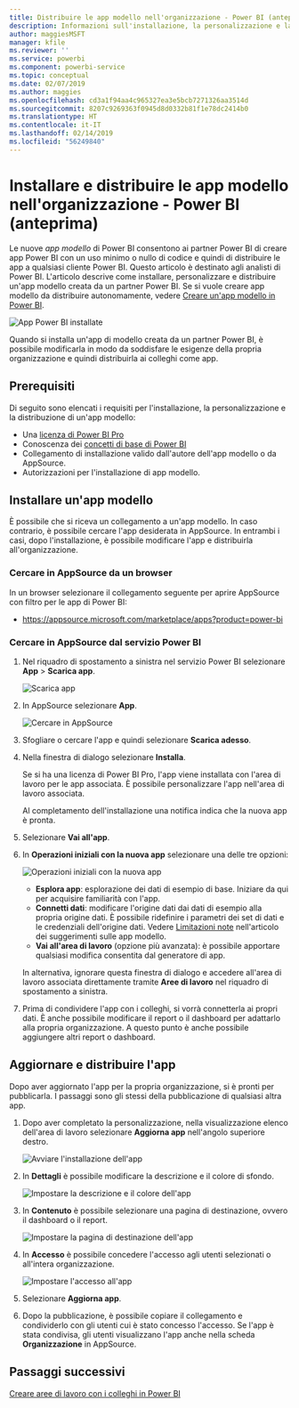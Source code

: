 ```yaml
---
title: Distribuire le app modello nell'organizzazione - Power BI (anteprima)
description: Informazioni sull'installazione, la personalizzazione e la distribuzione di app modello nell'organizzazione in Power BI.
author: maggiesMSFT
manager: kfile
ms.reviewer: ''
ms.service: powerbi
ms.component: powerbi-service
ms.topic: conceptual
ms.date: 02/07/2019
ms.author: maggies
ms.openlocfilehash: cd3a1f94aa4c965327ea3e5bcb7271326aa3514d
ms.sourcegitcommit: 8207c9269363f0945d8d0332b81f1e78dc2414b0
ms.translationtype: HT
ms.contentlocale: it-IT
ms.lasthandoff: 02/14/2019
ms.locfileid: "56249840"
---
```

# <a name="install-and-distribute-template-apps-in-your-organization---power-bi-preview"></a>Installare e distribuire le app modello nell'organizzazione - Power BI (anteprima)

Le nuove *app modello* di Power BI consentono ai partner Power BI di creare app Power BI con un uso minimo o nullo di codice e quindi di distribuire le app a qualsiasi cliente Power BI. Questo articolo è destinato agli analisti di Power BI. L'articolo descrive come installare, personalizzare e distribuire un'app modello creata da un partner Power BI. Se si vuole creare app modello da distribuire autonomamente, vedere [Creare un'app modello in Power BI](service-template-apps-create.md).

![App Power BI installate](media/service-template-apps-install-distribute/power-bi-get-apps.png)

Quando si installa un'app di modello creata da un partner Power BI, è possibile modificarla in modo da soddisfare le esigenze della propria organizzazione e quindi distribuirla ai colleghi come app.  

## <a name="prerequisites"></a>Prerequisiti  

Di seguito sono elencati i requisiti per l'installazione, la personalizzazione e la distribuzione di un'app modello:  

- Una [licenza di Power BI Pro](service-self-service-signup-for-power-bi.md)
- Conoscenza dei [concetti di base di Power BI](service-basic-concepts.md)
- Collegamento di installazione valido dall'autore dell'app modello o da AppSource. 
- Autorizzazioni per l'installazione di app modello. 

## <a name="install-a-template-app"></a>Installare un'app modello

È possibile che si riceva un collegamento a un'app modello. In caso contrario, è possibile cercare l'app desiderata in AppSource. In entrambi i casi, dopo l'installazione, è possibile modificare l'app e distribuirla all'organizzazione.

### <a name="search-appsource-from-a-browser"></a>Cercare in AppSource da un browser

In un browser selezionare il collegamento seguente per aprire AppSource con filtro per le app di Power BI:

- https://appsource.microsoft.com/marketplace/apps?product=power-bi

### <a name="search-appsource-from-the-power-bi-service"></a>Cercare in AppSource dal servizio Power BI

1. Nel riquadro di spostamento a sinistra nel servizio Power BI selezionare **App** > **Scarica app**.

    ![Scarica app](media/service-template-apps-install-distribute/power-bi-get-apps-arrow.png)

2. In AppSource selezionare **App**.

    ![Cercare in AppSource](media/service-template-apps-install-distribute/power-bi-appsource.png)

3. Sfogliare o cercare l'app e quindi selezionare **Scarica adesso**.

2. Nella finestra di dialogo selezionare **Installa**.

    Se si ha una licenza di Power BI Pro, l'app viene installata con l'area di lavoro per le app associata. È possibile personalizzare l'app nell'area di lavoro associata.

    Al completamento dell'installazione una notifica indica che la nuova app è pronta. 

3. Selezionare **Vai all'app**.
4. In **Operazioni iniziali con la nuova app** selezionare una delle tre opzioni:

    ![Operazioni iniziali con la nuova app](media/service-template-apps-create/power-bi-template-app-get-started.png)

    - **Esplora app**: esplorazione dei dati di esempio di base. Iniziare da qui per acquisire familiarità con l'app. 
    - **Connetti dati**: modificare l'origine dati dai dati di esempio alla propria origine dati. È possibile ridefinire i parametri dei set di dati e le credenziali dell'origine dati. Vedere [Limitazioni note](service-template-apps-tips.md#known-limitations) nell'articolo dei suggerimenti sulle app modello. 
    - **Vai all'area di lavoro** (opzione più avanzata): è possibile apportare qualsiasi modifica consentita dal generatore di app.

    In alternativa, ignorare questa finestra di dialogo e accedere all'area di lavoro associata direttamente tramite **Aree di lavoro** nel riquadro di spostamento a sinistra.   
 
5. Prima di condividere l'app con i colleghi, si vorrà connetterla ai propri dati. È anche possibile modificare il report o il dashboard per adattarlo alla propria organizzazione. A questo punto è anche possibile aggiungere altri report o dashboard.

## <a name="update-and-distribute-the-app"></a>Aggiornare e distribuire l'app

Dopo aver aggiornato l'app per la propria organizzazione, si è pronti per pubblicarla. I passaggi sono gli stessi della pubblicazione di qualsiasi altra app. 

1. Dopo aver completato la personalizzazione, nella visualizzazione elenco dell'area di lavoro selezionare **Aggiorna app** nell'angolo superiore destro.  

    ![Avviare l'installazione dell'app](media/service-template-apps-install-distribute/power-bi-start-install-app.png)

2. In **Dettagli** è possibile modificare la descrizione e il colore di sfondo.

   ![Impostare la descrizione e il colore dell'app](media/service-template-apps-install-distribute/power-bi-install-app-details.png)

3. In **Contenuto** è possibile selezionare una pagina di destinazione, ovvero il dashboard o il report.

   ![Impostare la pagina di destinazione dell'app](media/service-template-apps-install-distribute/power-bi-install-app-content.png)

4. In **Accesso** è possibile concedere l'accesso agli utenti selezionati o all'intera organizzazione.  

   ![Impostare l'accesso all'app](media/service-template-apps-install-distribute/power-bi-install-access.png)

5. Selezionare **Aggiorna app**. 

6. Dopo la pubblicazione, è possibile copiare il collegamento e condividerlo con gli utenti cui è stato concesso l'accesso. Se l'app è stata condivisa, gli utenti visualizzano l'app anche nella scheda **Organizzazione** in AppSource.

## <a name="next-steps"></a>Passaggi successivi 

[Creare aree di lavoro con i colleghi in Power BI](service-create-workspaces.md)





  

 
